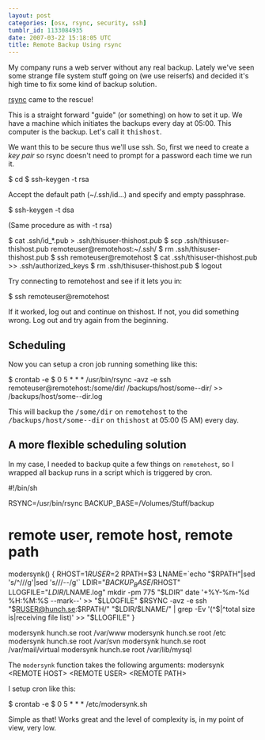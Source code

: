 ```yaml
---
layout: post
categories: [osx, rsync, security, ssh]
tumblr_id: 1133084935
date: 2007-03-22 15:18:05 UTC
title: Remote Backup Using rsync
---
```


My company runs a web server without any real backup. Lately we've seen some strange file system stuff going on (we use reiserfs) and decided it's high time to fix some kind of backup solution.

<a href="http://samba.anu.edu.au/rsync/">rsync</a> came to the rescue!

This is a straight forward "guide" (or something) on how to set it up. We have a machine which initiates the backups every day at 05:00. This computer is the backup. Let's call it <tt>thishost</tt>.

We want this to be secure thus we'll use ssh. So, first we need to create a <i>key pair</i> so rsync doesn't need to prompt for a password each time we run it.

<codeblock>$ cd
$ ssh-keygen -t rsa</codeblock>

Accept the default path (~/.ssh/id...) and specify and empty passphrase.

<codeblock>$ ssh-keygen -t dsa</codeblock>

(Same procedure as with -t rsa)

<codeblock>$ cat .ssh/id_*.pub > .ssh/thisuser-thishost.pub
$ scp .ssh/thisuser-thishost.pub remoteuser@remotehost:~/.ssh/
$ rm .ssh/thisuser-thishost.pub
$ ssh remoteuser@remotehost
$ cat .ssh/thisuser-thishost.pub >> .ssh/authorized_keys
$ rm .ssh/thisuser-thishost.pub
$ logout</codeblock>

Try connecting to remotehost and see if it lets you in:

<codeblock>$ ssh remoteuser@remotehost</codeblock>

If it worked, log out and continue on thishost. If not, you did something wrong. Log out and try again from the beginning.


<h2>Scheduling</h2>

Now you can setup a cron job running something like this:

<codeblock>$ crontab -e
$ 0 5 * * * /usr/bin/rsync -avz -e ssh remoteuser@remotehost:/some/dir/ /backups/host/some--dir/ >> /backups/host/some--dir.log</codeblock>

This will backup the <tt>/some/dir</tt> on <tt>remotehost</tt> to the <tt>/backups/host/some--dir</tt> on <tt>thishost</tt> at 05:00 (5 AM) every day.


<h2>A more flexible scheduling solution</h2>

In my case, I needed to backup quite a few things on <code>remotehost</code>, so I wrapped all backup runs in a script which is triggered by cron.

<codeblock lang="sh">
#!/bin/sh

RSYNC=/usr/bin/rsync
BACKUP_BASE=/Volumes/Stuff/backup

# remote user, remote host, remote path
modersynk() {
	RHOST=$1
	RUSER=$2
	RPATH=$3
	LNAME=`echo "$RPATH"|sed 's/^\///g'|sed 's/\//--/g'`
	LDIR="$BACKUP_BASE/$RHOST"
	LLOGFILE="$LDIR/$LNAME.log"
	mkdir -pm 775 "$LDIR"
	date '+%Y-%m-%d %H:%M:%S --mark--' >> "$LLOGFILE"
	$RSYNC -avz -e ssh "$RUSER@hunch.se:$RPATH/" "$LDIR/$LNAME/" | grep -Ev '(^$|^total size is|receiving file list)' >> "$LLOGFILE"
}

modersynk hunch.se root /var/www
modersynk hunch.se root /etc
modersynk hunch.se root /var/svn
modersynk hunch.se root /var/mail/virtual
modersynk hunch.se root /var/lib/mysql
</codeblock>

The <code>modersynk</code> function takes the following arguments:
<codeblock>modersynk &lt;REMOTE HOST&gt; &lt;REMOTE USER&gt; &lt;REMOTE PATH&gt;</codeblock>

I setup cron like this:

<codeblock lang="sh">
$ crontab -e
$ 0 5 * * * /etc/modersynk.sh
</codeblock>

Simple as that! Works great and the level of complexity is, in my point of view, very low.
